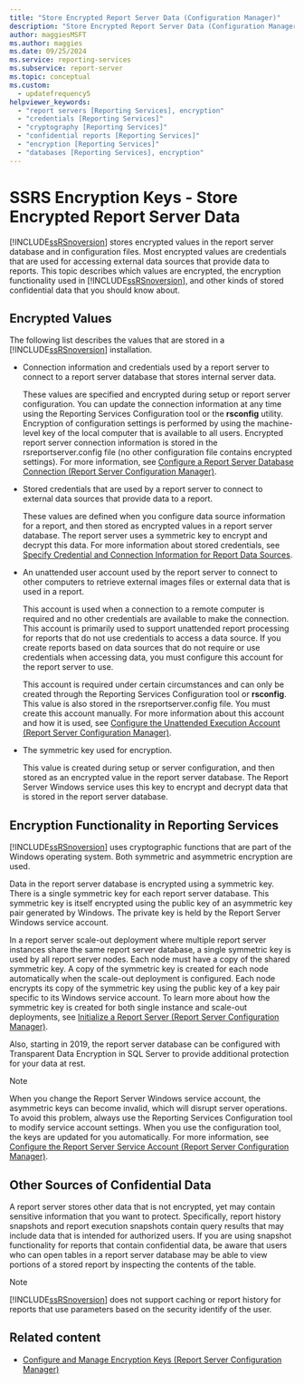 ```yaml
---
title: "Store Encrypted Report Server Data (Configuration Manager)"
description: "Store Encrypted Report Server Data (Configuration Manager)"
author: maggiesMSFT
ms.author: maggies
ms.date: 09/25/2024
ms.service: reporting-services
ms.subservice: report-server
ms.topic: conceptual
ms.custom:
  - updatefrequency5
helpviewer_keywords:
  - "report servers [Reporting Services], encryption"
  - "credentials [Reporting Services]"
  - "cryptography [Reporting Services]"
  - "confidential reports [Reporting Services]"
  - "encryption [Reporting Services]"
  - "databases [Reporting Services], encryption"
---
```

# SSRS Encryption Keys - Store Encrypted Report Server Data
  [!INCLUDE[ssRSnoversion](../../includes/ssrsnoversion-md.md)] stores encrypted values in the report server database and in configuration files. Most encrypted values are credentials that are used for accessing external data sources that provide data to reports. This topic describes which values are encrypted, the encryption functionality used in [!INCLUDE[ssRSnoversion](../../includes/ssrsnoversion-md.md)], and other kinds of stored confidential data that you should know about.  
  
## Encrypted Values  
 The following list describes the values that are stored in a [!INCLUDE[ssRSnoversion](../../includes/ssrsnoversion-md.md)] installation.  
  
-   Connection information and credentials used by a report server to connect to a report server database that stores internal server data.  
  
     These values are specified and encrypted during setup or report server configuration. You can update the connection information at any time using the Reporting Services Configuration tool or the **rsconfig** utility. Encryption of configuration settings is performed by using the machine-level key of the local computer that is available to all users. Encrypted report server connection information is stored in the rsreportserver.config file (no other configuration file contains encrypted settings). For more information, see [Configure a Report Server Database Connection  &#40;Report Server Configuration Manager&#41;](../../reporting-services/install-windows/configure-a-report-server-database-connection-ssrs-configuration-manager.md).  
  
-   Stored credentials that are used by a report server to connect to external data sources that provide data to a report.  
  
     These values are defined when you configure data source information for a report, and then stored as encrypted values in a report server database. The report server uses a symmetric key to encrypt and decrypt this data. For more information about stored credentials, see [Specify Credential and Connection Information for Report Data Sources](../../reporting-services/report-data/specify-credential-and-connection-information-for-report-data-sources.md).  
  
-   An unattended user account used by the report server to connect to other computers to retrieve external images files or external data that is used in a report.  
  
     This account is used when a connection to a remote computer is required and no other credentials are available to make the connection. This account is primarily used to support unattended report processing for reports that do not use credentials to access a data source. If you create reports based on data sources that do not require or use credentials when accessing data, you must configure this account for the report server to use.  
  
     This account is required under certain circumstances and can only be created through the Reporting Services Configuration tool or **rsconfig**. This value is also stored in the rsreportserver.config file. You must create this account manually. For more information about this account and how it is used, see [Configure the Unattended Execution Account &#40;Report Server Configuration Manager&#41;](../../reporting-services/install-windows/configure-the-unattended-execution-account-ssrs-configuration-manager.md).  
  
-   The symmetric key used for encryption.  
  
     This value is created during setup or server configuration, and then stored as an encrypted value in the report server database. The Report Server Windows service uses this key to encrypt and decrypt data that is stored in the report server database.  
  
## Encryption Functionality in Reporting Services  
 [!INCLUDE[ssRSnoversion](../../includes/ssrsnoversion-md.md)] uses cryptographic functions that are part of the Windows operating system. Both symmetric and asymmetric encryption are used.  
  
 Data in the report server database is encrypted using a symmetric key. There is a single symmetric key for each report server database. This symmetric key is itself encrypted using the public key of an asymmetric key pair generated by Windows. The private key is held by the Report Server Windows service account.  
  
 In a report server scale-out deployment where multiple report server instances share the same report server database, a single symmetric key is used by all report server nodes. Each node must have a copy of the shared symmetric key. A copy of the symmetric key is created for each node automatically when the scale-out deployment is configured. Each node encrypts its copy of the symmetric key using the public key of a key pair specific to its Windows service account. To learn more about how the symmetric key is created for both single instance and scale-out deployments, see [Initialize a Report Server &#40;Report Server Configuration Manager&#41;](../../reporting-services/install-windows/ssrs-encryption-keys-initialize-a-report-server.md).  
 
 Also, starting in 2019, the report server database can be configured with Transparent Data Encryption in SQL Server to provide additional protection for your data at rest.
  
> [!NOTE]  
>  When you change the Report Server Windows service account, the asymmetric keys can become invalid, which will disrupt server operations. To avoid this problem, always use the Reporting Services Configuration tool to modify service account settings. When you use the configuration tool, the keys are updated for you automatically. For more information, see [Configure the Report Server Service Account &#40;Report Server Configuration Manager&#41;](../../reporting-services/install-windows/configure-the-report-server-service-account-ssrs-configuration-manager.md).  
  
## Other Sources of Confidential Data  
 A report server stores other data that is not encrypted, yet may contain sensitive information that you want to protect. Specifically, report history snapshots and report execution snapshots contain query results that may include data that is intended for authorized users. If you are using snapshot functionality for reports that contain confidential data, be aware that users who can open tables in a report server database may be able to view portions of a stored report by inspecting the contents of the table.  
  
> [!NOTE]  
>  [!INCLUDE[ssRSnoversion](../../includes/ssrsnoversion-md.md)] does not support caching or report history for reports that use parameters based on the security identify of the user.  
  
## Related content

- [Configure and Manage Encryption Keys &#40;Report Server Configuration Manager&#41;](../../reporting-services/install-windows/ssrs-encryption-keys-manage-encryption-keys.md)
